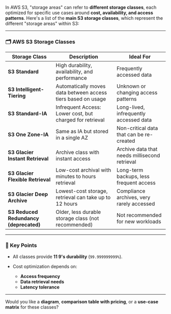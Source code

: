 In AWS S3, "storage areas" can refer to **different storage classes**, each optimized for specific use cases around **cost, availability, and access patterns**. Here's a list of the **main S3 storage classes**, which represent the different "storage areas" within S3:

---

### 🗂️ **AWS S3 Storage Classes**

| **Storage Class**                      | **Description**                                              | **Ideal For**                                 |
| -------------------------------------- | ------------------------------------------------------------ | --------------------------------------------- |
| **S3 Standard**                        | High durability, availability, and performance               | Frequently accessed data                      |
| **S3 Intelligent-Tiering**             | Automatically moves data between access tiers based on usage | Unknown or changing access patterns           |
| **S3 Standard-IA**                     | Infrequent Access: Lower cost, but charged for retrieval     | Long-lived, infrequently accessed data        |
| **S3 One Zone-IA**                     | Same as IA but stored in a single AZ                         | Non-critical data that can be re-created      |
| **S3 Glacier Instant Retrieval**       | Archive class with instant access                            | Archive data that needs millisecond retrieval |
| **S3 Glacier Flexible Retrieval**      | Low-cost archival with minutes to hours retrieval            | Long-term backups, less frequent access       |
| **S3 Glacier Deep Archive**            | Lowest-cost storage, retrieval can take up to 12 hours       | Compliance archives, very rarely accessed     |
| **S3 Reduced Redundancy (deprecated)** | Older, less durable storage class (not recommended)          | Not recommended for new workloads             |

---

### 🧠 Key Points

* All classes provide **11 9's durability** (`99.999999999%`).
* Cost optimization depends on:

    * **Access frequency**
    * **Data retrieval needs**
    * **Latency tolerance**

---

Would you like a **diagram**, **comparison table with pricing**, or a **use-case matrix** for these classes?
